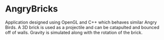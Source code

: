 # AngryBricks
Application designed using OpenGL and C++ which behaves similar Angry Birds. A 3D brick is used as a projectile and can be catapulted and bounced off of walls. Gravity is simulated along with the rotation of the brick.
